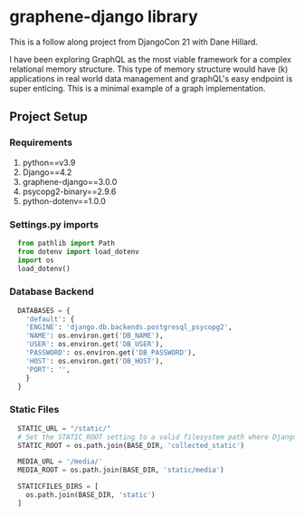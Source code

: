 # graphene-django library
This is a follow along project from DjangoCon 21 with Dane Hillard.

I have been exploring GraphQL as the most viable framework for a complex relational memory structure. This type of memory structure would have (k) applications in real world data management and graphQL's easy endpoint is super enticing. This is a minimal example of a graph implementation.

## Project Setup

### Requirements
1. python==v3.9
2. Django==4.2
3. graphene-django==3.0.0
4. psycopg2-binary==2.9.6
5. python-dotenv==1.0.0

### Settings.py imports
```py
  from pathlib import Path
  from dotenv import load_dotenv
  import os
  load_dotenv()
```

### Database Backend
```py
  DATABASES = {
    'default': {
    'ENGINE': 'django.db.backends.postgresql_psycopg2',
    'NAME': os.environ.get('DB_NAME'),
    'USER': os.environ.get('DB_USER'),
    'PASSWORD': os.environ.get('DB_PASSWORD'),
    'HOST': os.environ.get('DB_HOST'),
    'PORT': '',
    }
  }
```

### Static Files
```py
  STATIC_URL = "/static/"
  # Set the STATIC_ROOT setting to a valid filesystem path where Django can collect static files
  STATIC_ROOT = os.path.join(BASE_DIR, 'collected_static')

  MEDIA_URL = '/media/'
  MEDIA_ROOT = os.path.join(BASE_DIR, 'static/media')

  STATICFILES_DIRS = [
    os.path.join(BASE_DIR, 'static')
  ]
```
